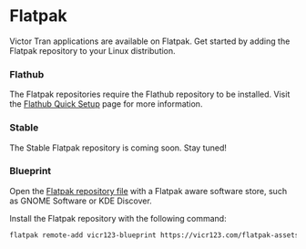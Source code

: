 # Flatpak

Victor Tran applications are available on Flatpak. Get started by adding the Flatpak repository to your Linux distribution.

### Flathub
The Flatpak repositories require the Flathub repository to be installed. Visit the [Flathub Quick Setup](https://flatpak.org/setup/) page for more information.

### Stable
The Stable Flatpak repository is coming soon. Stay tuned!

### Blueprint
Open the [Flatpak repository file](/flatpak-assets/vicr123-blueprint.flatpakrepo) with a Flatpak aware software store, such as GNOME Software or KDE Discover.

Install the Flatpak repository with the following command:
```bash
flatpak remote-add vicr123-blueprint https://vicr123.com/flatpak-assets/vicr123-blueprint.flatpakrepo
```